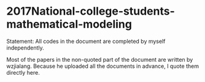 # 2017National-college-students-mathematical-modeling

Statement: All codes in the document are completed by myself independently.

Most of the papers in the non-quoted part of the document are written by wzjialang. Because he uploaded all the documents in advance, I quote them directly here.


